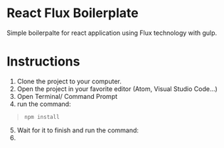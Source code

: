 # React Flux Boilerplate

Simple boilerpalte for react application using Flux technology with gulp.

# Instructions

1. Clone the project to your computer.
2. Open the project in your favorite editor (Atom, Visual Studio Code...)
3. Open Terminal/ Command Prompt
4. run the command:
> `npm install`
5. Wait for it to finish and run the command:
6. 



<!--stackedit_data:
eyJoaXN0b3J5IjpbLTE0ODMzNzQ3NjEsMTYyNTIwMzMzNl19
-->